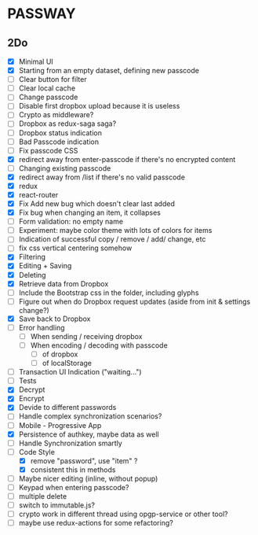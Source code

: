 PASSWAY
=======

2Do
---
- [X] Minimal UI
- [X] Starting from an empty dataset, defining new passcode
- [ ] Clear button for filter
- [ ] Clear local cache
- [ ] Change passcode
- [ ] Disable first dropbox upload because it is useless
- [ ] Crypto as middleware?
- [ ] Dropbox as redux-saga saga?
- [ ] Dropbox status indication
- [ ] Bad Passcode indication
- [ ] Fix passcode CSS
- [X] redirect away from enter-passcode if there's no encrypted content
- [ ] Changing existing passcode
- [X] redirect away from /list if there's no valid passcode
- [X] redux
- [X] react-router
- [X] Fix Add new bug which doesn't clear last added
- [X] Fix bug when changing an item, it collapses
- [ ] Form validation: no empty name
- [ ] Experiment: maybe color theme with lots of colors for items
- [ ] Indication of successful copy / remove / add/ change, etc
- [ ] fix css vertical centering somehow
- [X] Filtering
- [X] Editing + Saving
- [X] Deleting
- [X] Retrieve data from Dropbox
- [ ] Include the Bootstrap css in the folder, including glyphs
- [ ] Figure out when do Dropbox request updates (aside from init & settings change?)
- [X] Save back to Dropbox
- [ ] Error handling
  - [ ] When sending / receiving dropbox
  - [ ] When encoding / decoding with passcode
    - [ ] of dropbox
    - [ ] of localStorage
- [ ] Transaction UI Indication ("waiting...")
- [ ] Tests
- [X] Decrypt
- [X] Encrypt
- [X] Devide to different passwords
- [ ] Handle complex synchronization scenarios?
- [ ] Mobile - Progressive App
- [X] Persistence of authkey, maybe data as well
- [ ] Handle Synchronization smartly
- [ ] Code Style
  - [X] remove "password", use "item" ?
  - [X] consistent this in methods
- [ ] Maybe nicer editing (inline, without popup)
- [ ] Keypad when entering passcode?
- [ ] multiple delete
- [ ] switch to immutable.js?
- [ ] crypto work in different thread using opgp-service or other tool?
- [ ] maybe use redux-actions for some refactoring?
